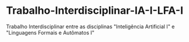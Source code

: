 # Trabalho-Interdisciplinar-IA-I-LFA-I
Trabalho Interdisciplinar entre as disciplinas "Inteligência Artificial I" e "Linguagens Formais e Autômatos I"
